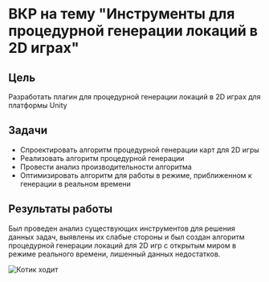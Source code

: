 # ВКР на тему "Инструменты для процедурной генерации локаций в 2D играх"

## Цель
Разработать плагин для процедурной генерации локаций в 2D играх для платформы Unity

## Задачи
* Спроектировать алгоритм процедурной генерации карт для 2D игры
* Реализовать алгоритм процедурной генерации
* Провести анализ производительности алгоритма
* Оптимизировать алгоритм для работы в режиме, приближенном к генерации в реальном времени

## Результаты работы
Был проведен анализ существующих инструментов для решения данных задач, выявлены их слабые стороны и был создан алгоритм процедурной генерации локаций для 2D игр с открытым миром в режиме реального времени, лишенный данных недостатков.

![Котик ходит](https://github.com/user-attachments/assets/b2942870-49e9-4e02-8e42-789012f5698f)
